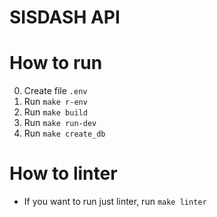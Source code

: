 # SISDASH API

# How to run

0. Create file `.env`
1. Run `make r-env`
2. Run `make build`
3. Run `make run-dev`
4. Run `make create_db`

# How to linter
- If you want to run just linter, run `make linter`
